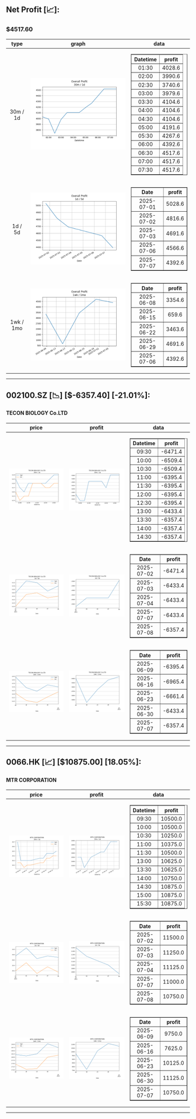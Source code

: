 ## Net Profit [📈]:
### $4517.60
|type|graph|data|
|:---:|:---:|:---:|
|30m / 1d|![net_profit](image/overall_30m-1d.png)|<table border="1" class="dataframe"> <thead> <tr style="text-align: center;"> <th>Datetime</th> <th>profit</th> </tr> </thead> <tbody> <tr> <td>01:30</td> <td>4028.6</td> </tr> <tr> <td>02:00</td> <td>3990.6</td> </tr> <tr> <td>02:30</td> <td>3740.6</td> </tr> <tr> <td>03:00</td> <td>3979.6</td> </tr> <tr> <td>03:30</td> <td>4104.6</td> </tr> <tr> <td>04:00</td> <td>4104.6</td> </tr> <tr> <td>04:30</td> <td>4104.6</td> </tr> <tr> <td>05:00</td> <td>4191.6</td> </tr> <tr> <td>05:30</td> <td>4267.6</td> </tr> <tr> <td>06:00</td> <td>4392.6</td> </tr> <tr> <td>06:30</td> <td>4517.6</td> </tr> <tr> <td>07:00</td> <td>4517.6</td> </tr> <tr> <td>07:30</td> <td>4517.6</td> </tr> </tbody></table>|
|1d / 5d|![net_profit](image/overall_1d-5d.png)|<table border="1" class="dataframe"> <thead> <tr style="text-align: center;"> <th>Date</th> <th>profit</th> </tr> </thead> <tbody> <tr> <td>2025-07-01</td> <td>5028.6</td> </tr> <tr> <td>2025-07-02</td> <td>4816.6</td> </tr> <tr> <td>2025-07-03</td> <td>4691.6</td> </tr> <tr> <td>2025-07-06</td> <td>4566.6</td> </tr> <tr> <td>2025-07-07</td> <td>4392.6</td> </tr> </tbody></table>|
|1wk / 1mo|![net_profit](image/overall_1wk-1mo.png)|<table border="1" class="dataframe"> <thead> <tr style="text-align: center;"> <th>Date</th> <th>profit</th> </tr> </thead> <tbody> <tr> <td>2025-06-08</td> <td>3354.6</td> </tr> <tr> <td>2025-06-15</td> <td>659.6</td> </tr> <tr> <td>2025-06-22</td> <td>3463.6</td> </tr> <tr> <td>2025-06-29</td> <td>4691.6</td> </tr> <tr> <td>2025-07-06</td> <td>4392.6</td> </tr> </tbody></table>|
---
## 002100.SZ [📉] [$-6357.40] [-21.01%]:
#### TECON BIOLOGY Co.LTD
|price|profit|data|
|:---:|:---:|:---:|
|![price](image/002100.SZ_30m-1d_price.png)|![profit](image/002100.SZ_30m-1d_profit.png)|<table border="1" class="dataframe"> <thead> <tr style="text-align: center;"> <th>Datetime</th> <th>profit</th> </tr> </thead> <tbody> <tr> <td>09:30</td> <td>-6471.4</td> </tr> <tr> <td>10:00</td> <td>-6509.4</td> </tr> <tr> <td>10:30</td> <td>-6509.4</td> </tr> <tr> <td>11:00</td> <td>-6395.4</td> </tr> <tr> <td>11:30</td> <td>-6395.4</td> </tr> <tr> <td>12:00</td> <td>-6395.4</td> </tr> <tr> <td>12:30</td> <td>-6395.4</td> </tr> <tr> <td>13:00</td> <td>-6433.4</td> </tr> <tr> <td>13:30</td> <td>-6357.4</td> </tr> <tr> <td>14:00</td> <td>-6357.4</td> </tr> <tr> <td>14:30</td> <td>-6357.4</td> </tr> </tbody></table>|
|![price](image/002100.SZ_1d-5d_price.png)|![profit](image/002100.SZ_1d-5d_profit.png)|<table border="1" class="dataframe"> <thead> <tr style="text-align: center;"> <th>Date</th> <th>profit</th> </tr> </thead> <tbody> <tr> <td>2025-07-02</td> <td>-6471.4</td> </tr> <tr> <td>2025-07-03</td> <td>-6433.4</td> </tr> <tr> <td>2025-07-04</td> <td>-6433.4</td> </tr> <tr> <td>2025-07-07</td> <td>-6433.4</td> </tr> <tr> <td>2025-07-08</td> <td>-6357.4</td> </tr> </tbody></table>|
|![price](image/002100.SZ_1wk-1mo_price.png)|![profit](image/002100.SZ_1wk-1mo_profit.png)|<table border="1" class="dataframe"> <thead> <tr style="text-align: center;"> <th>Date</th> <th>profit</th> </tr> </thead> <tbody> <tr> <td>2025-06-09</td> <td>-6395.4</td> </tr> <tr> <td>2025-06-16</td> <td>-6965.4</td> </tr> <tr> <td>2025-06-23</td> <td>-6661.4</td> </tr> <tr> <td>2025-06-30</td> <td>-6433.4</td> </tr> <tr> <td>2025-07-07</td> <td>-6357.4</td> </tr> </tbody></table>|
---
## 0066.HK [📈] [$10875.00] [18.05%]:
#### MTR CORPORATION
|price|profit|data|
|:---:|:---:|:---:|
|![price](image/0066.HK_30m-1d_price.png)|![profit](image/0066.HK_30m-1d_profit.png)|<table border="1" class="dataframe"> <thead> <tr style="text-align: center;"> <th>Datetime</th> <th>profit</th> </tr> </thead> <tbody> <tr> <td>09:30</td> <td>10500.0</td> </tr> <tr> <td>10:00</td> <td>10500.0</td> </tr> <tr> <td>10:30</td> <td>10250.0</td> </tr> <tr> <td>11:00</td> <td>10375.0</td> </tr> <tr> <td>11:30</td> <td>10500.0</td> </tr> <tr> <td>13:00</td> <td>10625.0</td> </tr> <tr> <td>13:30</td> <td>10625.0</td> </tr> <tr> <td>14:00</td> <td>10750.0</td> </tr> <tr> <td>14:30</td> <td>10875.0</td> </tr> <tr> <td>15:00</td> <td>10875.0</td> </tr> <tr> <td>15:30</td> <td>10875.0</td> </tr> </tbody></table>|
|![price](image/0066.HK_1d-5d_price.png)|![profit](image/0066.HK_1d-5d_profit.png)|<table border="1" class="dataframe"> <thead> <tr style="text-align: center;"> <th>Date</th> <th>profit</th> </tr> </thead> <tbody> <tr> <td>2025-07-02</td> <td>11500.0</td> </tr> <tr> <td>2025-07-03</td> <td>11250.0</td> </tr> <tr> <td>2025-07-04</td> <td>11125.0</td> </tr> <tr> <td>2025-07-07</td> <td>11000.0</td> </tr> <tr> <td>2025-07-08</td> <td>10750.0</td> </tr> </tbody></table>|
|![price](image/0066.HK_1wk-1mo_price.png)|![profit](image/0066.HK_1wk-1mo_profit.png)|<table border="1" class="dataframe"> <thead> <tr style="text-align: center;"> <th>Date</th> <th>profit</th> </tr> </thead> <tbody> <tr> <td>2025-06-09</td> <td>9750.0</td> </tr> <tr> <td>2025-06-16</td> <td>7625.0</td> </tr> <tr> <td>2025-06-23</td> <td>10125.0</td> </tr> <tr> <td>2025-06-30</td> <td>11125.0</td> </tr> <tr> <td>2025-07-07</td> <td>10750.0</td> </tr> </tbody></table>|
---

